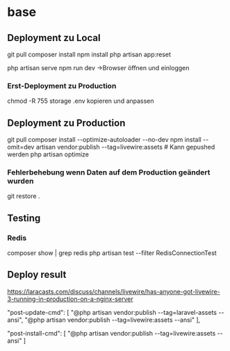 # base

## Deployment zu Local

git pull
composer install
npm install
php artisan app:reset

php artisan serve
npm run dev
->Browser öffnen und einloggen

### Erst-Deployment zu Production

chmod -R 755 storage
.env kopieren und anpassen

## Deployment zu Production

git pull
composer install --optimize-autoloader --no-dev
npm install --omit=dev
artisan vendor:publish --tag=livewire:assets # Kann gepushed werden
php artisan optimize

### Fehlerbehebung wenn Daten auf dem Production geändert wurden

git restore .

## Testing

### Redis

composer show | grep redis
php artisan test --filter RedisConnectionTest

## Deploy result

https://laracasts.com/discuss/channels/livewire/has-anyone-got-livewire-3-running-in-production-on-a-nginx-server

"post-update-cmd": [
"@php artisan vendor:publish --tag=laravel-assets --ansi",
"@php artisan vendor:publish --tag=livewire:assets --ansi"
],

"post-install-cmd": [
"@php artisan vendor:publish --tag=livewire:assets --ansi"
]
